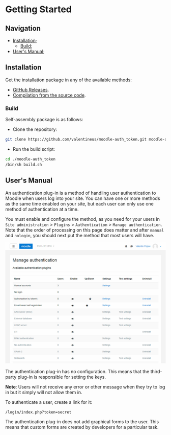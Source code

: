 # Getting Started

## Navigation

* [Installation](#installation);
    * [Build](#build);
* [User's Manual](#users-manual);

## Installation

Get the installation package in any of the available methods:

* [GitHub Releases](https://github.com/valentineus/moodle-auth_token/releases).
* [Compilation from the source code](#build).

### Build

Self-assembly package is as follows:

* Clone the repository:
```bash
git clone https://github.com/valentineus/moodle-auth_token.git moodle-auth_token
```

* Run the build script:
```bash
cd ./moodle-auth_token
/bin/sh build.sh
```

## User's Manual

An authentication plug-in is a method of handling user authentication to Moodle when users log into your site.
You can have one or more methods as the same time enabled on your site, but each user can only use one method of authentication at a time.

You must enable and configure the method, as you need for your users in `Site administration` > `Plugins` > `Authentication` > `Manage authentication`.
Note that the order of processing on this page does matter and after `manual` and `nologin`, you should next put the method that most users will have.

![Manage authentication](screenshots/manageauths.jpg)

The authentication plug-in has no configuration.
This means that the third-party plug-in is responsible for setting the keys.

**Note**:
Users will not receive any error or other message when they try to log in but it simply will not allow them in.

To authenticate a user, create a link for it:

```Text
/login/index.php?token=secret
```

The authentication plug-in does not add graphical forms to the user.
This means that custom forms are created by developers for a particular task.